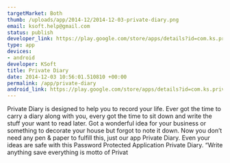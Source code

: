 ```yaml
--- 
targetMarket: Both
thumb: /uploads/app/2014-12/2014-12-03-private-diary.png
email: ksoft.help@gmail.com
status: publish
developer_link: https://play.google.com/store/apps/details?id=com.ks.privatediary
type: app
devices: 
- android
developer: KSoft
title: Private Diary
date: 2014-12-03 10:56:01.510810 +00:00
permalink: /app/private-diary
android_link: https://play.google.com/store/apps/details?id=com.ks.privatediary
---
```


Private Diary is designed to help you to record your life. Ever got the time to carry a diary along with you, every got the time to sit down and write the stuff your want to read later.
Got a wonderful idea for your business or something to decorate your house but forgot to note it down. Now you don’t need any pen & paper to fulfill this, just our app Private Diary. Even your ideas are safe with this Password Protected Application Private Diary.
“Write anything save everything is motto of Privat
